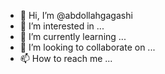 - 👋 Hi, I’m @abdollahgagashi
- 👀 I’m interested in ...
- 🌱 I’m currently learning ...
- 💞️ I’m looking to collaborate on ...
- 📫 How to reach me ...

<!---
abdollahgagashi/abdollahgagashi is a ✨ special ✨ repository because its `README.md` (this file) appears on your GitHub profile.
You can click the Preview link to take a look at your changes.
--->
